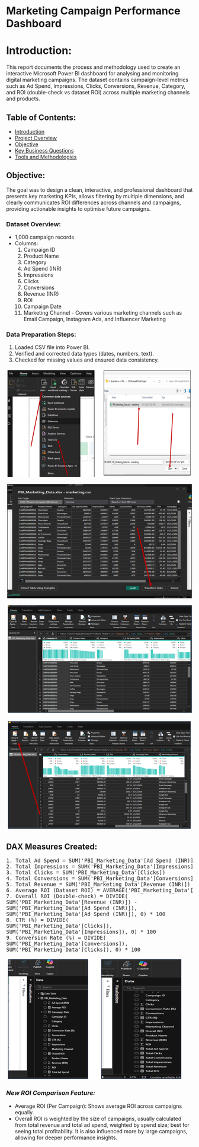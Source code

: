 # Marketing Campaign Performance Dashboard

# Introduction:
This report documents the process and methodology used to create an interactive Microsoft Power BI dashboard for analysing and monitoring digital marketing campaigns. The dataset contains campaign-level metrics such as Ad Spend, Impressions, Clicks, Conversions, Revenue, Category, and ROI (double-check vs dataset ROI) across multiple marketing channels and products.

## Table of Contents:

- [Introduction](#introduction)
- [Project Overview](#project-overview)
- [Objective](#objectives)
- [Key Business Questions](#key-business-questions)
- [Tools and Methodologies](#tools-and-methodologies)

## Objective:
The goal was to design a clean, interactive, and professional dashboard that presents key marketing KPIs, allows filtering by multiple dimensions, and clearly communicates ROI differences across channels and campaigns, providing actionable insights to optimise future campaigns.

### Dataset Overview:
- 1,000 campaign records
- Columns:
  1. Campaign ID
  2. Product Name
  3. Category
  4. Ad Spend (INR)
  5. Impressions
  6. Clicks
  7. Conversions
  8. Revenue (INR)
  9. ROI
  10. Campaign Date
  11. Marketing Channel - Covers various marketing channels such as Email Campaign, Instagram Ads, and Influencer Marketing



### Data Preparation Steps:
1. Loaded CSV file into Power BI.
2. Verified and corrected data types (dates, numbers, text).
3. Checked for missing values and ensured data consistency.


![image alt](https://github.com/Its-Lilianne/PBI-Project/blob/9d7cce81e3acfbe2511be08c976e112139e2ddd2/Image1.png)

![image_alt](https://github.com/Its-Lilianne/PBI-Project/blob/205c7e31cf6f8136e3d7818f235f1e91af8f2a65/Image2.png)

![image_alt](https://github.com/Its-Lilianne/PBI-Project/blob/8049d49ef913409430177ffbf6ddee102daf5def/Image6.png)

![image_alt](https://github.com/Its-Lilianne/PBI-Project/blob/13f3378f75c83be32f47f0eb0a09ad7dc0b461ef/Image4.png)


## DAX Measures Created:
<pre>
1. Total Ad Spend = SUM('PBI_Marketing_Data'[Ad Spend (INR)])
2. Total Impressions = SUM('PBI_Marketing_Data'[Impressions])
3. Total Clicks = SUM('PBI_Marketing_Data'[Clicks])
4. Total Conversions = SUM('PBI_Marketing_Data'[Conversions])
5. Total Revenue = SUM('PBI_Marketing_Data'[Revenue (INR)])
6. Average ROI (Dataset ROI) = AVERAGE('PBI_Marketing_Data'[ROI])
7. Overall ROI (Double-check) = DIVIDE(
SUM('PBI_Marketing_Data'[Revenue (INR)]) -
SUM('PBI_Marketing_Data'[Ad Spend (INR)]),
SUM('PBI_Marketing_Data'[Ad Spend (INR)]), 0) * 100
8. CTR (%) = DIVIDE(
SUM('PBI_Marketing_Data'[Clicks]),
SUM('PBI_Marketing_Data'[Impressions]), 0) * 100
9. Conversion Rate (%) = DIVIDE(
SUM('PBI_Marketing_Data'[Conversions]),
SUM('PBI_Marketing_Data'[Clicks]), 0) * 100  
</pre>

![image_alt](https://github.com/Its-Lilianne/PBI-Project/blob/2b9c62e8e29f3c40699c84632841a9b1e1b92ff7/Image5.png)

### *New ROI Comparison Feature:*
- Average ROI (Per Campaign): Shows average ROI across campaigns equally.
- Overall ROI is weighted by the size of campaigns, usually calculated from total revenue
and total ad spend, weighted by spend size; best for seeing total profitability. It is also
influenced more by large campaigns, allowing for deeper performance insights.
